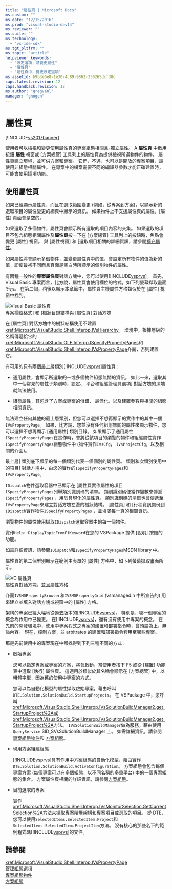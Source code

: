 ```yaml
---
title: "屬性頁 | Microsoft Docs"
ms.custom: ""
ms.date: "12/15/2016"
ms.prod: "visual-studio-dev14"
ms.reviewer: ""
ms.suite: ""
ms.technology: 
  - "vs-ide-sdk"
ms.tgt_pltfrm: ""
ms.topic: "article"
helpviewer_keywords: 
  - "設定選項，請變更屬性"
  - "屬性頁"
  - "屬性頁中，變更設定選項"
ms.assetid: b9b3e6e8-1e30-4c89-9862-330265dcf38c
caps.latest.revision: 12
caps.handback.revision: 12
ms.author: "gregvanl"
manager: "ghogen"
---
```

# 屬性頁
[!INCLUDE[vs2017banner](../../code-quality/includes/vs2017banner.md)]

使用者可以檢視和變更使用屬性頁的專案組態相關且\-獨立屬性。  A **屬性頁** 中啟用按鈕 **屬性** 視窗或 \[方案總管\] 工具列上的屬性頁為提供檢視所選物件的物件。  屬性頁建立環境，並可供方案和專案。  它們，不過，也可以是開放的專案項目，請使用非組態相關屬性。  在專案中的檔案需要不同的編譯器參數才能正確建置時，可能會使用這項功能。  
  
## 使用屬性頁  
 如果已經顯示屬性頁，而且在選取範圍變更 \(例如，從專案到方案\)，以顯示新的選取項目的屬性變更的網頁中顯示的資訊。  如果物件上不支援屬性頁的屬性，\[屬性\] 頁面會是空的。  
  
 如果選取了多個物件，屬性頁會顯示所有選取的項目內容的交集。  如果選取的項目不包含組態相關屬性及**屬性頁**按一下在 \[方案總管\] 工具列上的按鈕時，焦點會變更 \[屬性\] 視窗。  與 \[屬性視窗\] 和 \[選取項目相關的詳細資訊，請參閱[擴充屬性](../../extensibility/internals/extending-properties.md)。  
  
 如果屬性將會顯示多個物件，並變更屬性頁中的值，會設定所有物件的值為新的值，即使最初不同而且頁面是空白時所顯示的個別物件的屬性。  
  
 有兩種一般性的**專案屬性頁**對話方塊中，您可以使用[!INCLUDE[vsprvs](../../code-quality/includes/vsprvs_md.md)]。  首先，Visual Basic 專案而言，比方說，屬性頁會使用欄位的格式，如下列螢幕擷取畫面所示。  在第二個，稍後以顯示本章節中，屬性頁主機屬性方格類似於在 \[屬性\] 視窗中找到。  
  
 ![Visual Basic 屬性頁](../../extensibility/internals/media/vsvbproppages.png "vsVBPropPages")  
專案欄位格式\] 和 \[樹狀目錄結構與 \[屬性頁\] 對話方塊  
  
 在 \[屬性頁\] 對話方塊中的樹狀結構使用不建置<xref:Microsoft.VisualStudio.Shell.Interop.IVsHierarchy>。  環境中，根據層級的名稱傳遞給它的<xref:Microsoft.VisualStudio.OLE.Interop.ISpecifyPropertyPages>和<xref:Microsoft.VisualStudio.Shell.Interop.IVsPropertyPage>介面，否則建置它。  
  
 有可用的只有兩個最上層類別[!INCLUDE[vsprvs](../../code-quality/includes/vsprvs_md.md)]屬性頁：  
  
-   通用屬性，會顯示所選取的一或多個物件組態無關的資訊。  如此一來，選取其中一個常見的屬性子類別時，設定、 平台和組態管理員選項\] 對話方塊的頂端就無法使用。  
  
-   組態屬性，其包含了方案或專案的偵錯、 最佳化，以及建置參數與相關的組態相關資訊。  
  
 無法建立任何其他的最上層類別，但您可以選擇不想再顯示的實作中的其中一個`IVsPropertyPage`。  如果，比方說，您並沒有任何組態無關的屬性來顯示物件，您可以選擇不想再顯示 \[通用屬性\] 類別目錄。  如果顯示了通用屬性`ISpecifyPropertyPages`在實作時，會將從該項目的瀏覽的物件和組態屬性實作`ISpecifyPropertyPages`組態物件中 \(物件實作`IVsCfg`， `IVsProjectCfg`，以及相關的介面\)。  
  
 最上層\] 類別底下顯示的每一個類別代表一個個別的屬性頁。  類別和次類別使用中的項目\] 對話方塊中，由您的實作的`ISpecifyPropertyPages`和`IVsPropertyPage`。  
  
 `IDispatch`物件選取容器中已顯示在 \[屬性頁實作屬性的項目`ISpecifyPropertyPages`列舉類別識別碼的清單。  類別識別碼便當作變數來傳遞`ISpecifyPropertyPages` ，用於具現化的屬性頁。  類別識別碼的清單也會傳遞至`IVsPropertyPage`來建立對話方塊左邊的樹狀結構。  \[屬性頁\] 和 \[行程資訊備份到`IDispatch`實作物件`ISpecifyPropertyPages` ，並填滿每一頁的相關資訊。  
  
 瀏覽物件的屬性使用擷取`IDispatch`選取容器中的每一個物件。  
  
 實作`Help::DisplayTopicFromF1Keyword`在您的 VSPackage 提供 \[說明\] 按鈕的功能。  
  
 如需詳細資訊，請參閱`IDispatch`和`ISpecifyPropertyPages`MSDN library 中。  
  
 屬性頁的第二個型別顯示在範例主表單的 \[屬性\] 方格中，如下列螢幕擷取畫面所示。  
  
 ![VC 屬性頁](../../extensibility/internals/media/vsvcproppages.gif "vsVCPropPages")  
屬性頁對話方塊，並且屬性方格  
  
 介面`IVSMDPropertyBrowser`和`IVSMDPropertyGrid` \(vsmanaged.h 中所宣告的\) 用來建立並填入對話方塊或視窗中的 \[屬性\] 方格。  
  
 架構的專案已經大幅地從過去版本的[!INCLUDE[vsprvs](../../code-quality/includes/vsprvs_md.md)]。  特別是，哪一個專案的概念為作用中已變更。  在[!INCLUDE[vsprvs](../../code-quality/includes/vsprvs_md.md)]，還有沒有使用中專案的概念。  在先前的開發環境中，使用中專案程式之專案的建置和部署指令時，會預設為上，無論內容。  現在，控制方案，並 arbitrates 的建置和部署指令套用至哪些專案。  
  
 那是先前使用中的專案現在中都找得到下列三種不同的方式：  
  
-   啟始專案  
  
     您可以指定專案或專案的方案，將會啟動，當使用者按下 F5 或從 \[建置\] 功能表中選取 \[執行\] 屬性頁。  這適用於類似於其名稱會顯示在 \[方案總管\] 中，以粗體字型，因為舊的使用中專案的方式。  
  
     您可以為自動化模型的屬性擷取啟始專案，藉由呼叫`DTE.Solution.SolutionBuild.StartupProjects`。  在 VSPackage 中，您呼叫<xref:Microsoft.VisualStudio.Shell.Interop.IVsSolutionBuildManager2.get_StartupProject%2A>或<xref:Microsoft.VisualStudio.Shell.Interop.IVsSolutionBuildManager2.get_StartupProject%2A>方法。  `IVsSolutionBuildManager`做為服務，藉由使用`QueryService` SID\_SVsSolutionBuildManager 上。  如需詳細資訊，請參閱 [專案組態物件](../../extensibility/internals/project-configuration-object.md)和 [方案組態](../../extensibility/internals/solution-configuration.md)。  
  
-   現用方案組建組態  
  
     [!INCLUDE[vsprvs](../../code-quality/includes/vsprvs_md.md)]具有作用中方案組態的自動化模型，藉由實作`DTE.Solution.SolutionBuild.ActiveConfiguration`。  方案組態會包含每個專案方案 \(每個專案可以有多個組態，以不同名稱的多重平台\) 中的一個專案組態的集合。  方案屬性頁相關的詳細資訊，請參閱[方案組態](../../extensibility/internals/solution-configuration.md)。  
  
-   目前選取的專案  
  
     實作<xref:Microsoft.VisualStudio.Shell.Interop.IVsMonitorSelection.GetCurrentSelection%2A>方法來擷取專案階層架構和專案項目或選取的項目。  從 DTE，您可以使用`SelectedItems.SelectedItem.Project`和`SelectedItems.SelectedItem.ProjectItem`方法。  沒有核心的那些名下的範例程式碼[!INCLUDE[vsprvs](../../code-quality/includes/vsprvs_md.md)]的文件。  
  
## 請參閱  
 <xref:Microsoft.VisualStudio.Shell.Interop.IVsPropertyPage>   
 [管理組態選項](../../extensibility/internals/managing-configuration-options.md)   
 [專案組態物件](../../extensibility/internals/project-configuration-object.md)   
 [方案組態](../../extensibility/internals/solution-configuration.md)